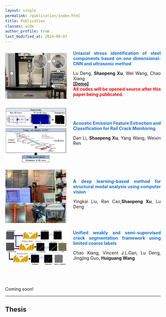 ```yaml
---
layout: single
permalink: /publication/index.html
title: Publication
classes: wide
author_profile: true
last_modified_at: 2024-09-07
---
```



<div style="display: flex; align-items: center; margin-top: 20px; margin-bottom: 20px;">
  <img src="/publication\picture\超声波应力识别文章.jpg" style="flex-shrink: 0; width: 200px; margin-right: 20px;"/>
  <div style="text-align: justify;">
    <span style="color:#1772d0; display: block; margin-bottom: 10px;">
      <b>Uniaxial stress identification of steel components based on one dimensional-CNN and ultrasonic method</b>
    </span>
    <p>Lu Deng, <strong>Shaopeng Xu</strong>,  Wei Wang, Chao Xiang
      <br/>        
      <a href="https://youtu.be/-3JwZIYJyXY?si=GirI83uAahH1MXck"><b>[Demo]</b></a>
      <!-- <a href="https://huiguangwang.top/file/Code_FPM.rar"><b>[Code]</b></a> -->
      <br/>
      <b><font color='red'>All codes will be opened source after this paper being publicated.</font></b>
    </p>
  </div>
</div>


<div style="display: flex; align-items: center; margin-top: 20px; margin-bottom: 20px;">
  <img src="/publication\picture\声发射信号分类.png" style="flex-shrink: 0; width: 200px; margin-right: 20px;"/>
  <div style="text-align: justify;">
    <span style="color:#1772d0; display: block; margin-bottom: 10px;">
      <b>Acoustic Emission Feature Extraction and Classification for Rail Crack Monitoring</b>
    </span>
    <p>Dan Li, <strong>Shaopeng Xu</strong>, Yang Wang, Weixin Ren
    <br>
    <!-- <b>[PDF]</b> 
    <b>[Demo]</b>  -->
    <!-- <a href="/publication\papers\2019_Acoustic Emission Feature Extraction and Classification for Rail Crack Monitoring.pdf"><b>[PDF]</b></a> -->
    </p>
  </div>
</div>


<div style="display: flex; align-items: center; margin-top: 20px; margin-bottom: 20px;">
  <img src="/publication\picture\结构模态识别-刘英凯.png" style="flex-shrink: 0; width: 200px; margin-right: 20px;"/>
  <div style="text-align: justify;">
    <span style="color:#1772d0; display: block; margin-bottom: 10px;">
      <b>A deep learning-based method for structural modal analysis using computer vision</b>
    </span>
    <p>Yingkai Liu, Ran Cao,<strong>Shaopeng Xu</strong>, Lu Deng
    <br>
    <!-- <b>[PDF]</b> 
    <b>[Demo]</b>  -->
    <!-- <a href="/publication\papers\A deep learning-based method for structural modal analysis using computer vision.pdf"><b>[PDF]</b></a> -->
    </p>
  </div>
</div>


<div style="display: flex; align-items: center; margin-top: 20px; margin-bottom: 20px;">
  <img src="/publication\picture\裂缝识别-香超.jpg" style="flex-shrink: 0; width: 200px; margin-right: 20px;"/>
  <div style="text-align: justify;">
    <span style="color:#1772d0; display: block; margin-bottom: 10px;">
      <b>Unified weakly and semi-supervised crack segmentation framework using limited coarse labels</b>
    </span>
    <p> Chao Xiang, Vincent J.L.Gan, Lu Deng, Jingjing Guo, <strong>Huiguang Wang</strong>
    <br>
    <!-- <a href="/publication\papers\Unified weakly and semi-supervised crack segmentation framework using limited coarse labels-香超.pdf"><b>[PDF]</b></a> -->
    </p>
  </div>
</div>



<br>
<br>
<div style="text-align: justify;">
  <p>Coming soon!</p>
</div>

---
## Thesis

<!-- - Hybrid Detection Mechanism for Spoofing Attacks in Bluetooth Low Energy Networks<br>**Hanlin Cai** (Advisor: Zhezhuang Xu). Final Year Project (FYP). Under working<br>Already published a poster paper at AAAI 2024<br>Expect to submit a long paper to IEEE Internet of Things Journal.

- [Industrial Inspection System based on Intelligent IoT and Bionic Quadruped Robot](https://caihanlin.com/mypaper/thesis/IP-report.pdf)<br>**Hanlin Cai** (Advisor: Zhezhuang Xu, Yuxiong Xia). Junior-year Intern Program.<br>Industrial Placement Report in [Huading Tech](http://www.hdim.com.cn/) and [IACTIP Lab](https://dqxy.fzu.edu.cn/en/)<br>

  <br> -->